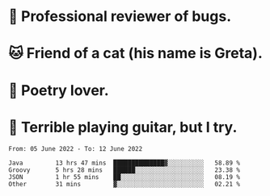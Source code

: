 # 🐛 Professional reviewer of bugs.
# 🐱 Friend of a cat (his name is Greta).
# 📜 Poetry lover.
# 🎸 Terrible playing guitar, but I try.

<!--START_SECTION:waka-->

```text
From: 05 June 2022 - To: 12 June 2022

Java         13 hrs 47 mins  ██████████████▓░░░░░░░░░░   58.89 %
Groovy       5 hrs 28 mins   ██████░░░░░░░░░░░░░░░░░░░   23.38 %
JSON         1 hr 55 mins    ██░░░░░░░░░░░░░░░░░░░░░░░   08.19 %
Other        31 mins         ▓░░░░░░░░░░░░░░░░░░░░░░░░   02.21 %
```

<!--END_SECTION:waka-->
